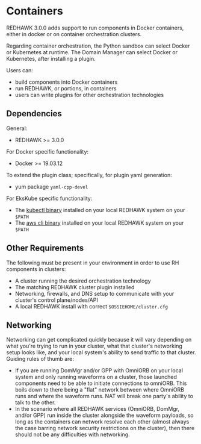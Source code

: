# Containers
REDHAWK 3.0.0 adds support to run components in Docker containers, either in docker or on container orchestration clusters.

Regarding container orchestration, the Python sandbox can select Docker or Kubernetes at runtime.
The Domain Manager can select Docker or Kubernetes, after installing a plugin.

Users can:

- build components into Docker containers
- run REDHAWK, or portions, in containers
- users can write plugins for other orchestration technologies

## Dependencies
General:
- REDHAWK >= 3.0.0

For Docker specific functionality:
- Docker >= 19.03.12

To extend the plugin class; specifically, for plugin yaml generation:
- yum package `yaml-cpp-devel`

For EksKube specific functionality:
- The [kubectl binary](https://kubernetes.io/docs/tasks/tools/install-kubectl-linux/#install-using-native-package-management) installed on your local REDHAWK system on your `$PATH`
- The [aws cli binary](https://docs.aws.amazon.com/cli/latest/userguide/install-cliv2-linux.html) installed on your local REDHAWK system on your `$PATH`

## Other Requirements
The following must be present in your environment in order to use RH components in clusters:
* A cluster running the desired orchestration technology
* The matching REDHAWK cluster plugin installed
* Networking, firewalls, and DNS setup to communicate with your cluster's control plane/nodes/API
* A local REDHAWK install with correct `$OSSIEHOME/cluster.cfg`

## Networking
Networking can get complicated quickly because it will vary depending on what you're trying to run in your cluster, what that cluster's networking setup looks like, and your local system's ability to send traffic to that cluster. Guiding rules of thumb are:

- If you are running DomMgr and/or GPP with OmniORB on your local system and only running waveforms on a cluster, those launched components need to be able to initiate connections to omniORB. This boils down to there being a "flat" network between where OmniORB runs and where the waveform runs. NAT will break one party's ability to talk to the other.
- In the scenario where all REDHAWK services (OmniORB, DomMgr, and/or GPP) run inside the cluster alongside the waveform payloads, so long as the containers can network resolve each other (almost always the case barring network security restrictions on the cluster), then there should not be any difficulties with networking.
